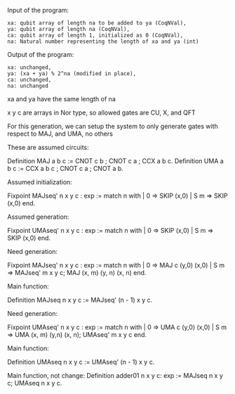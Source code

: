 Input of the program:

    xa: qubit array of length na to be added to ya (CoqNVal),
    ya: qubit array of length na (CoqNVal), 
    ca: qubit array of length 1, initialized as 0 (CoqNVal),
    na: Natural number representing the length of xa and ya (int)

Output of the program:

    xa: unchanged, 
    ya: (xa + ya) % 2^na (modified in place),
    ca: unchanged, 
    na: unchanged

xa and ya have the same length of na

x y c are arrays in Nor type, so allowed gates are CU, X, and QFT

For this generation, we can setup the system to only generate gates with respect to MAJ, and UMA, no others

These are assumed circuits:

Definition MAJ a b c := CNOT c b ; CNOT c a ; CCX a b c.
Definition UMA a b c := CCX a b c ; CNOT c a ; CNOT a b.

Assumed initialization:

Fixpoint MAJseq' n x y c : exp :=
  match n with
  | 0 => SKIP (x,0)
  | S m => SKIP (x,0)
  end.
  
Assumed generation:

Fixpoint UMAseq' n x y c : exp :=
  match n with
  | 0 => SKIP (x,0)
  | S m => SKIP (x,0)
  end.
  

Need generation:

Fixpoint MAJseq' n x y c : exp :=
  match n with
  | 0 => MAJ c (y,0) (x,0)
  | S m => MAJseq' m x y c; MAJ (x, m) (y, n) (x, n)
  end.
  
Main function:

Definition MAJseq n x y c := MAJseq' (n - 1) x y c.


Need generation:

Fixpoint UMAseq' n x y c : exp :=
  match n with
  | 0 => UMA c (y,0) (x,0)
  | S m => UMA (x, m) (y,n) (x, n); UMAseq' m x y c
  end.

Main function:

Definition UMAseq n x y c := UMAseq' (n - 1) x y c.


Main function, not change:
Definition adder01 n x y c: exp := MAJseq n x y c; UMAseq n x y c.
